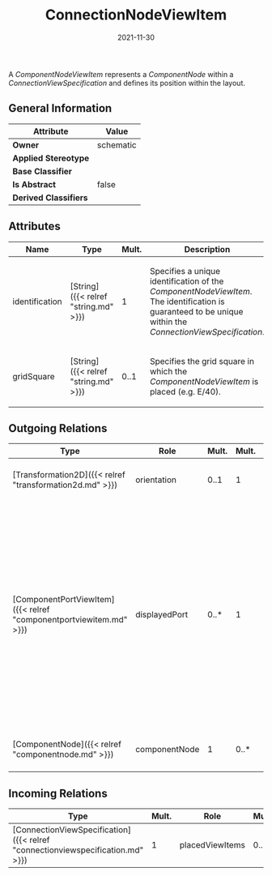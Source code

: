 ﻿---
title: ConnectionNodeViewItem
toc: false
type: specs
date: "2021-11-30"
draft: false
specification: VEC
version: 2.0.0-rc1
documentType: "Recommendation"
elementType: Class
classes:
  - ConnectionNodeViewItem
menu_name: vec-2.0.0-rc1
---
A <i>ComponentNodeViewItem </i>represents a <i>ComponentNode</i> within a <i>ConnectionViewSpecification</i> and defines its position within the layout.

## General Information

| Attribute               | Value |
|-------------------------|-------|
| **Owner**               | schematic |
| **Applied Stereotype**  |   |
| **Base Classifier**     |   |
| **Is Abstract**         | false |
| **Derived Classifiers** |   |

## Attributes
|  Name  |  Type  |  Mult.  |  Description  |  Owning Classifier  |
|--------|--------|---------|---------------|--------------|
|identification | [String]({{< relref "string.md" >}}) | 1 | <p> Specifies a unique identification of the <i>ComponentNodeViewItem</i>. The identification is guaranteed to be unique within the <i>ConnectionViewSpecification</i>.      </p> | [ConnectionNodeViewItem]({{< relref "connectionnodeviewitem.md" >}}) |
|gridSquare | [String]({{< relref "string.md" >}}) | 0..1 | <p> Specifies the grid square in which the <i>ComponentNodeViewIt</i><i>em</i> is placed (e.g. E/40).      </p> | [ConnectionNodeViewItem]({{< relref "connectionnodeviewitem.md" >}}) |

## Outgoing Relations
|    Type  |   Role   |   Mult.   |   Mult.   |   Description   |
|----------|----------|-----------|-----------|-----------------|
| [Transformation2D]({{< relref "transformation2d.md" >}}) | orientation | 0..1 | 1 | Specifies the position /&#160;placement of the <i>ConnectionNodeViewItem</i> within the layout. |
| [ComponentPortViewItem]({{< relref "componentportviewitem.md" >}}) | displayedPort | 0..* | 1 | <p> Specifies all <i>ComponentPortViewItems</i> that are displayed on this <i>ComponentNodeViewItem</i><i>.</i> The order of this association defines the clockwise arrangement of the ports on the node. As each <i>ComponentPortViewItem </i>can also define the side on which it is placed, side definitions take precedence over order.      </p>      <p> <i>&#160;</i>      </p>      <p> <b>Caution: </b>This association is <u>ordered</u>!      </p>      <p> <i>&#160;</i>      </p> |
| [ComponentNode]({{< relref "componentnode.md" >}}) | componentNode | 1 | 0..* | References the<i> ComponentNode</i> that is represented by this <i>ComponentNodeViewItem</i><i>.</i> |
##  Incoming Relations
|    Type  |   Mult.  |   Role    |   Mult.   |   Description  |
|----------|----------|-----------|-----------|----------------|
| [ConnectionViewSpecification]({{< relref "connectionviewspecification.md" >}}) | 1 | placedViewItems | 0..* | Specifies all <i>ComponentNodeViewItems</i> that are displayed within a <i>ConnectionViewSpecification</i>. |
